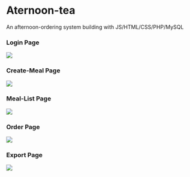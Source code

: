 # Aternoon-tea

An afternoon-ordering system building with JS/HTML/CSS/PHP/MySQL

### Login Page 
![](https://i.imgur.com/JmsdboR.png)

### Create-Meal Page
![](https://i.imgur.com/Nuxrj9P.jpg)

### Meal-List Page
![](https://i.imgur.com/owD3HvH.png)

### Order Page
![](https://i.imgur.com/uVErRfR.jpg)

### Export Page
![](https://i.imgur.com/MhbOwMf.png)
